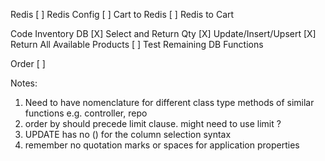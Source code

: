 Redis
[ ] Redis Config
[ ] Cart to Redis
[ ] Redis to Cart

Code Inventory DB
[X] Select and Return Qty
[X] Update/Insert/Upsert
[X] Return All Available Products
[ ] Test Remaining DB Functions

Order
[ ]

Notes:

1. Need to have nomenclature for different class type methods of similar functions e.g. controller, repo
2. order by should precede limit clause. might need to use limit ?
3. UPDATE has no () for the column selection syntax
4. remember no quotation marks or spaces for application properties
